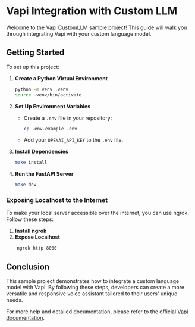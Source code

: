 # Vapi Integration with Custom LLM

Welcome to the Vapi CustomLLM sample project! This guide will walk you through integrating Vapi with your custom language model.

## Getting Started

To set up this project:

1. **Create a Python Virtual Environment**
    
    ```bash
    python -m venv .venv
    source .venv/bin/activate
    
    ```
    
2. **Set Up Environment Variables**
    - Create a `.env` file in your repository:
        
        ```bash
        cp .env.example .env
        ```
        
    - Add your `OPENAI_API_KEY` to the `.env` file.
3. **Install Dependencies**
    
    ```bash
    make install
    
    ```
    
4. **Run the FastAPI Server**
    
    ```bash
    make dev
    
    ```
    

### Exposing Localhost to the Internet

To make your local server accessible over the internet, you can use ngrok. Follow these steps:

1. **Install ngrok**
2. **Expose Localhost**
    
```bash
    ngrok http 8000   
```
    

## Conclusion

This sample project demonstrates how to integrate a custom language model with Vapi. By following these steps, developers can create a more versatile and responsive voice assistant tailored to their users' unique needs.

For more help and detailed documentation, please refer to the official [Vapi documentation](https://docs.vapi.ai/).

